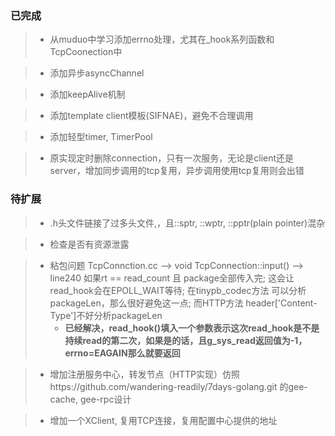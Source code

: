 ### 已完成
> - 从muduo中学习添加errno处理，尤其在_hook系列函数和TcpCoonection中

> - 添加异步asyncChannel

> - 添加keepAlive机制

> - 添加template client模板(SIFNAE)，避免不合理调用

> - 添加轻型timer, TimerPool

> - 原实现定时删除connection，只有一次服务，无论是client还是server，增加同步调用的tcp复用，异步调用使用tcp复用则会出错

### 待扩展
> - .h头文件链接了过多头文件,，且::sptr, ::wptr, ::pptr(plain pointer)混杂

> - 检查是否有资源泄露

> - 粘包问题 TcpConnction.cc --> void TcpConnection::input() --> line240
如果rt == read_count 且 package全部传入完;  这会让read_hook会在EPOLL_WAIT等待;
在tinypb_codec方法 可以分析packageLen，那么很好避免这一点;
而HTTP方法 header['Content-Type']不好分析packageLen
>   - **已经解决，read_hook()填入一个参数表示这次read_hook是不是持续read的第二次，如果是的话，且g_sys_read返回值为-1，errno=EAGAIN那么就要返回**


> - 增加注册服务中心，转发节点（HTTP实现）仿照https://github.com/wandering-readily/7days-golang.git 的gee-cache, gee-rpc设计

> - 增加一个XClient, 复用TCP连接，复用配置中心提供的地址
